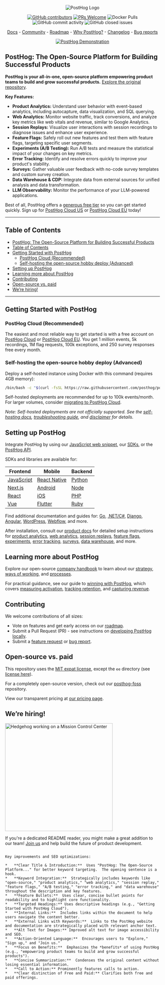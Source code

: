 <p align="center">
  <img alt="PostHog Logo" src="https://user-images.githubusercontent.com/65415371/205059737-c8a4f836-4889-4654-902e-f302b187b6a0.png">
</p>

<p align="center">
  <a href='https://posthog.com/contributors'><img alt="GitHub contributors" src="https://img.shields.io/github/contributors/posthog/posthog"/></a>
  <a href='http://makeapullrequest.com'><img alt='PRs Welcome' src='https://img.shields.io/badge/PRs-welcome-brightgreen.svg?style=shields'/></a>
  <img alt="Docker Pulls" src="https://img.shields.io/docker/pulls/posthog/posthog"/>
  <img alt="GitHub commit activity" src="https://img.shields.io/github/commit-activity/m/posthog/posthog"/>
  <img alt="GitHub closed issues" src="https://img.shields.io/github/issues-closed/posthog/posthog"/>
</p>

<p align="center">
  <a href="https://posthog.com/docs">Docs</a> - <a href="https://posthog.com/community">Community</a> - <a href="https://posthog.com/roadmap">Roadmap</a> - <a href="https://posthog.com/why">Why PostHog?</a> - <a href="https://posthog.com/changelog">Changelog</a> - <a href="https://github.com/PostHog/posthog/issues/new?assignees=&labels=bug&template=bug_report.md">Bug reports</a>
</p>

<p align="center">
  <a href="https://www.youtube.com/watch?v=2jQco8hEvTI">
    <img src="https://res.cloudinary.com/dmukukwp6/image/upload/demo_thumb_68d0d8d56d" alt="PostHog Demonstration">
  </a>
</p>

## PostHog: The Open-Source Platform for Building Successful Products

**PostHog is your all-in-one, open-source platform empowering product teams to build and grow successful products.**  [Explore the original repository](https://github.com/PostHog/posthog).

**Key Features:**

*   **Product Analytics:** Understand user behavior with event-based analytics, including autocapture, data visualization, and SQL querying.
*   **Web Analytics:**  Monitor website traffic, track conversions, and analyze key metrics like web vitals and revenue, similar to Google Analytics.
*   **Session Replays:**  Visualize user interactions with session recordings to diagnose issues and enhance user experience.
*   **Feature Flags:** Safely roll out new features and test them with feature flags, targeting specific user segments.
*   **Experiments (A/B Testing):**  Run A/B tests and measure the statistical impact of your changes on key metrics.
*   **Error Tracking:** Identify and resolve errors quickly to improve your product's stability.
*   **Surveys:** Gather valuable user feedback with no-code survey templates and custom survey creation.
*   **Data Warehouse & CDP:** Integrate data from external sources for unified analysis and data transformation.
*   **LLM Observability:** Monitor the performance of your LLM-powered applications.

Best of all, PostHog offers a [generous free tier](https://posthog.com/pricing) so you can get started quickly. Sign up for [PostHog Cloud US](https://us.posthog.com/signup) or [PostHog Cloud EU](https://eu.posthog.com/signup) today!

---

## Table of Contents

-   [PostHog: The Open-Source Platform for Building Successful Products](#posthog-the-open-source-platform-for-building-successful-products)
-   [Table of Contents](#table-of-contents)
-   [Getting Started with PostHog](#getting-started-with-posthog)
    -   [PostHog Cloud (Recommended)](#posthog-cloud-recommended)
    -   [Self-hosting the open-source hobby deploy (Advanced)](#self-hosting-the-open-source-hobby-deploy-advanced)
-   [Setting up PostHog](#setting-up-posthog)
-   [Learning more about PostHog](#learning-more-about-posthog)
-   [Contributing](#contributing)
-   [Open-source vs. paid](#open-source-vs-paid)
-   [We’re hiring!](#were-hiring)

---

## Getting Started with PostHog

### PostHog Cloud (Recommended)

The easiest and most reliable way to get started is with a free account on [PostHog Cloud](https://us.posthog.com/signup) or [PostHog Cloud EU](https://eu.posthog.com/signup). You get 1 million events, 5k recordings, 1M flag requests, 100k exceptions, and 250 survey responses free every month.

### Self-hosting the open-source hobby deploy (Advanced)

Deploy a self-hosted instance using Docker with this command (requires 4GB memory):

```bash
/bin/bash -c "$(curl -fsSL https://raw.githubusercontent.com/posthog/posthog/HEAD/bin/deploy-hobby)"
```

Self-hosted deployments are recommended for up to 100k events/month.  For larger volumes, consider [migrating to PostHog Cloud](https://posthog.com/docs/migrate/migrate-to-cloud).

_Note: Self-hosted deployments are not officially supported. See the [self-hosting docs](https://posthog.com/docs/self-host), [troubleshooting guide](https://posthog.com/docs/self-host/deploy/troubleshooting), and [disclaimer](https://posthog.com/docs/self-host/open-source/disclaimer) for details._

## Setting up PostHog

Integrate PostHog by using our [JavaScript web snippet](https://posthog.com/docs/getting-started/install?tab=snippet), our [SDKs](https://posthog.com/docs/getting-started/install?tab=sdks), or the [PostHog API](https://posthog.com/docs/getting-started/install?tab=api).

SDKs and libraries are available for:

| Frontend                                              | Mobile                                                          | Backend                                             |
| ----------------------------------------------------- | --------------------------------------------------------------- | --------------------------------------------------- |
| [JavaScript](https://posthog.com/docs/libraries/js)   | [React Native](https://posthog.com/docs/libraries/react-native) | [Python](https://posthog.com/docs/libraries/python) |
| [Next.js](https://posthog.com/docs/libraries/next-js) | [Android](https://posthog.com/docs/libraries/android)           | [Node](https://posthog.com/docs/libraries/node)     |
| [React](https://posthog.com/docs/libraries/react)     | [iOS](https://posthog.com/docs/libraries/ios)                   | [PHP](https://posthog.com/docs/libraries/php)       |
| [Vue](https://posthog.com/docs/libraries/vue-js)      | [Flutter](https://posthog.com/docs/libraries/flutter)           | [Ruby](https://posthog.com/docs/libraries/ruby)     |

Find additional documentation and guides for: [Go](https://posthog.com/docs/libraries/go), [.NET/C#](https://posthog.com/docs/libraries/dotnet), [Django](https://posthog.com/docs/libraries/django), [Angular](https://posthog.com/docs/libraries/angular), [WordPress](https://posthog.com/docs/libraries/wordpress), [Webflow](https://posthog.com/docs/libraries/webflow), and more.

After installation, consult our [product docs](https://posthog.com/docs/product-os) for detailed setup instructions for [product analytics](https://posthog.com/docs/product-analytics/capture-events), [web analytics](https://posthog.com/docs/web-analytics/getting-started), [session replays](https://posthog.com/docs/session-replay/how-to-watch-recordings), [feature flags](https://posthog.com/docs/feature-flags/creating-feature-flags), [experiments](https://posthog.com/docs/experiments/creating-an-experiment), [error tracking](https://posthog.com/docs/error-tracking/installation#setting-up-exception-autocapture), [surveys](https://posthog.com/docs/surveys/installation), [data warehouse](https://posthog.com/docs/cdp/sources), and more.

## Learning more about PostHog

Explore our open-source [company handbook](https://posthog.com/handbook) to learn about our [strategy](https://posthog.com/handbook/why-does-posthog-exist), [ways of working](https://posthog.com/handbook/company/culture), and [processes](https://posthog.com/handbook/team-structure).

For practical guidance, see our guide to [winning with PostHog](https://posthog.com/docs/new-to-posthog/getting-hogpilled), which covers [measuring activation](https://posthog.com/docs/new-to-posthog/activation), [tracking retention](https://posthog.com/docs/new-to-posthog/retention), and [capturing revenue](https://posthog.com/docs/new-to-posthog/revenue).

## Contributing

We welcome contributions of all sizes:

*   Vote on features and get early access on our [roadmap](https://posthog.com/roadmap).
*   Submit a Pull Request (PR) - see instructions on [developing PostHog locally](https://posthog.com/handbook/engineering/developing-locally).
*   Submit a [feature request](https://github.com/PostHog/posthog/issues/new?assignees=&labels=enhancement%2C+feature&template=feature_request.md) or [bug report](https://github.com/PostHog/posthog/issues/new?assignees=&labels=bug&template=bug_report.md).

## Open-source vs. paid

This repository uses the [MIT expat license](https://github.com/PostHog/posthog/blob/master/LICENSE), except the `ee` directory (see [license here](https://github.com/PostHog/posthog/blob/master/ee/LICENSE)).

For a completely open-source version, check out our [posthog-foss](https://github.com/PostHog/posthog-foss) repository.

View our transparent pricing at [our pricing page](https://posthog.com/pricing).

## We’re hiring!

<img src="https://res.cloudinary.com/dmukukwp6/image/upload/v1/posthog.com/src/components/Home/images/mission-control-hog" alt="Hedgehog working on a Mission Control Center" width="350px"/>

If you're a dedicated README reader, you might make a great addition to our team! [Join us](https://posthog.com/careers) and help build the future of product development.
```

Key improvements and SEO optimizations:

*   **Clear Title & Introduction:**  Uses "PostHog: The Open-Source Platform..." for better keyword targeting.  The opening sentence is a hook.
*   **Keyword Integration:**  Strategically includes keywords like "open-source," "product analytics," "web analytics," "session replay," "feature flags," "A/B testing," "error tracking," and "data warehouse" throughout the description and key features.
*   **Feature Bullets:**  Uses clear, concise bullet points for readability and to highlight core functionality.
*   **Targeted Headings:** Uses descriptive headings (e.g., "Getting Started with PostHog Cloud").
*   **Internal Links:**  Includes links within the document to help users navigate the content better.
*   **External Links with Keywords:**  Links to the PostHog website and documentation are strategically placed with relevant anchor text.
*   **Alt Text for Images:** Improved alt text for image accessibility and SEO.
*   **Action-Oriented Language:**  Encourages users to "Explore," "Sign up," and "Join us."
*   **Focus on Benefits:**  Emphasizes the *benefits* of using PostHog (e.g., "empowering product teams to build and grow successful products").
*   **Concise Summarization:**  Condenses the original content without losing essential information.
*   **Call to Action:** Prominently features calls to action.
*   **Clear distinction of Free and Paid:** Clarifies both free and paid offerings.